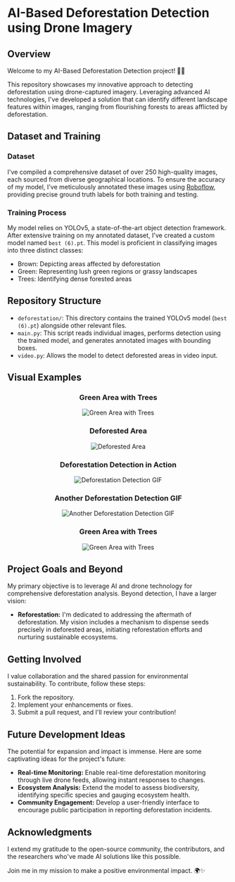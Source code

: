# AI-Based Deforestation Detection using Drone Imagery

## Overview

Welcome to my AI-Based Deforestation Detection project! 🌿🚁

This repository showcases my innovative approach to detecting deforestation using drone-captured imagery. Leveraging advanced AI technologies, I've developed a solution that can identify different landscape features within images, ranging from flourishing forests to areas afflicted by deforestation.

## Dataset and Training

### Dataset

I've compiled a comprehensive dataset of over 250 high-quality images, each sourced from diverse geographical locations. To ensure the accuracy of my model, I've meticulously annotated these images using [Roboflow](https://universe.roboflow.com/haxroot/deforestation-uf6lu), providing precise ground truth labels for both training and testing.

### Training Process

My model relies on YOLOv5, a state-of-the-art object detection framework. After extensive training on my annotated dataset, I've created a custom model named `best (6).pt`. This model is proficient in classifying images into three distinct classes:

- Brown: Depicting areas affected by deforestation
- Green: Representing lush green regions or grassy landscapes
- Trees: Identifying dense forested areas

## Repository Structure

- `deforestation/`: This directory contains the trained YOLOv5 model (`best (6).pt`) alongside other relevant files.
- `main.py`: This script reads individual images, performs detection using the trained model, and generates annotated images with bounding boxes.
- `video.py`: Allows the model to detect deforested areas in video input.

## Visual Examples

<div align="center">

### Green Area with Trees
![Green Area with Trees](https://i.imgur.com/xv3kVJO.jpg)

### Deforested Area
![Deforested Area](https://i.imgur.com/e6qtFZc.jpg)

### Deforestation Detection in Action
![Deforestation Detection GIF](https://github.com/Arigatohaxroot/AI-based-Deforestation-Detection-using-Drone-Imagery-yolov5-3-classes/blob/d6259e97b7f2af0aaed94c2c223e674740d0cd5c/exp8.gif)

### Another Deforestation Detection GIF
![Another Deforestation Detection GIF](https://github.com/Arigatohaxroot/AI-based-Deforestation-Detection-using-Drone-Imagery-yolov5-3-classes/blob/7f41b4716084f3d2ddffd4a60975177ce4063230/exp9.gif)

### Green Area with Trees
![Green Area with Trees](https://github.com/Arigatohaxroot/AI-based-Deforestation-Detection-using-Drone-Imagery-yolov5-3-classes/blob/79c6ae9172dc81445552f46837378186d86b810d/exp4.gif)

</div>

## Project Goals and Beyond

My primary objective is to leverage AI and drone technology for comprehensive deforestation analysis. Beyond detection, I have a larger vision:

- **Reforestation:** I'm dedicated to addressing the aftermath of deforestation. My vision includes a mechanism to dispense seeds precisely in deforested areas, initiating reforestation efforts and nurturing sustainable ecosystems.

## Getting Involved

I value collaboration and the shared passion for environmental sustainability. To contribute, follow these steps:

1. Fork the repository.
2. Implement your enhancements or fixes.
3. Submit a pull request, and I'll review your contribution!

## Future Development Ideas

The potential for expansion and impact is immense. Here are some captivating ideas for the project's future:

- **Real-time Monitoring:** Enable real-time deforestation monitoring through live drone feeds, allowing instant responses to changes.
- **Ecosystem Analysis:** Extend the model to assess biodiversity, identifying specific species and gauging ecosystem health.
- **Community Engagement:** Develop a user-friendly interface to encourage public participation in reporting deforestation incidents.

## Acknowledgments

I extend my gratitude to the open-source community, the contributors, and the researchers who've made AI solutions like this possible.

Join me in my mission to make a positive environmental impact. 🌍✨

</div>
